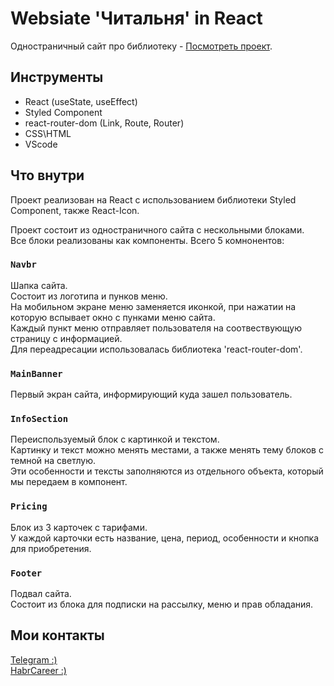 # Websiate 'Читальня' in React

Одностраничный сайт про библиотеку - [Посмотреть проект](https://github.com/facebook/create-react-app).

## Инструменты

- React (useState, useEffect)
- Styled Component
- react-router-dom (Link, Route, Router)
- CSS\HTML
- VScode

## Что внутри

Проект реализован на React с использованием библиотеки Styled Component, также React-Icon.

Проект состоит из одностраничного сайта с нескольными блоками.\
Все блоки реализованы как компоненты. Всего 5 комнонентов:

### `Navbr`

Шапка сайта.\
Состоит из логотипа и пунков меню.\
На мобильном экране меню заменяется иконкой, при нажатии на которую вспывает окно с пунками меню сайта.\
Каждый пункт меню отправляет пользователя на соотвествующую страницу с информацией.\
Для переадресации использовалась библиотека 'react-router-dom'.

### `MainBanner`

Первый экран сайта, информирующий куда зашел пользователь.

### `InfoSection`

Переиспользуемый блок с картинкой и текстом.\
Картинку и текст можно менять местами, а также менять тему блоков с темной на светлую.\
Эти особенности и тексты заполняются из отдельного объекта, который мы передаем в компонент.

### `Pricing`

Блок из 3 карточек с тарифами.\
У каждой карточки есть название, цена, период, особенности и кнопка для приобретения.

### `Footer`

Подвал сайта.\
Состоит из блока для подписки на рассылку, меню и прав обладания.

## Мои контакты

[Telegram :) ](https://t.me/catguseva)\
[HabrCareer :) ](https://career.habr.com/kernika)
